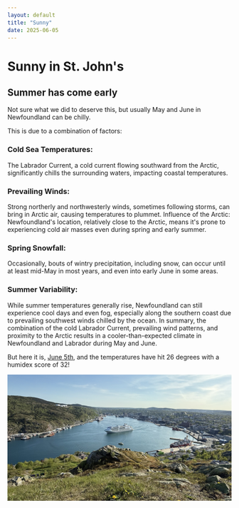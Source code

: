 ```yaml
---
layout: default
title: "Sunny"
date: 2025-06-05
---
```


# Sunny in St. John's

## Summer has come early

Not sure what we did to deserve this, but usually May and June in Newfoundland can be chilly. 

This is due to a combination of factors:

### Cold Sea Temperatures:
The Labrador Current, a cold current flowing southward from the Arctic, significantly chills the surrounding waters, impacting coastal temperatures. 

### Prevailing Winds:
Strong northerly and northwesterly winds, sometimes following storms, can bring in Arctic air, causing temperatures to plummet. 
Influence of the Arctic:
Newfoundland's location, relatively close to the Arctic, means it's prone to experiencing cold air masses even during spring and early summer. 

### Spring Snowfall:
Occasionally, bouts of wintry precipitation, including snow, can occur until at least mid-May in most years, and even into early June in some areas. 

### Summer Variability:
While summer temperatures generally rise, Newfoundland can still experience cool days and even fog, especially along the southern coast due to prevailing southwest winds chilled by the ocean. 
In summary, the combination of the cold Labrador Current, prevailing wind patterns, and proximity to the Arctic results in a cooler-than-expected climate in Newfoundland and Labrador during May and June.

But here it is, [June 5th](https://climate.weather.gc.ca/climate_data/hourly_data_e.html?hlyRange=2012-03-20%7C2025-06-04&dlyRange=2012-03-20%7C2025-06-04&mlyRange=%7C&StationID=50089&Prov=NL&urlExtension=_e.html&searchType=stnProv&optLimit=specDate&StartYear=1840&EndYear=2025&selRowPerPage=25&Line=35&lstProvince=NL&timeframe=1&time=LST&time=LST&Year=2025&Month=6&Day=4#), and the temperatures have hit 26 degrees with a humidex score of 32!

![St. John's Harbour with a cruise ship departing](../assets/img/June42025-harbour.JPG)
